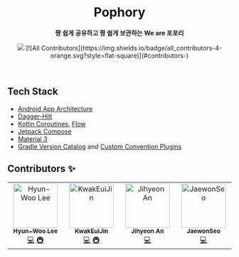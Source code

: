 <div align="center">
  <h1>Pophory</h1> 
  
  **짱 쉽게 공유하고 짱 쉽게 보관하는 We are 포포리**
  
  <p align="center">
    <img src="https://img.shields.io/badge/Kotlin-1.8.22-7F52FF?style=for-the-badge&logo=Kotlin&logoColor=white"/>
<!-- ALL-CONTRIBUTORS-BADGE:START - Do not remove or modify this section -->
[![All Contributors](https://img.shields.io/badge/all_contributors-4-orange.svg?style=flat-square)](#contributors-)
<!-- ALL-CONTRIBUTORS-BADGE:END -->
  </p>
  <br />
</div>

<h2>Tech Stack</h2>

- [Android App Architecture](https://developer.android.com/topic/architecture)
- [Dagger-Hilt](https://developer.android.com/training/dependency-injection/hilt-android)
- [Kotlin Coroutines](https://kotlinlang.org/docs/coroutines-overview.html), [Flow](https://kotlinlang.org/docs/flow.html)
- [Jetpack Compose](https://developer.android.com/jetpack/compose)
- [Material 3](https://m3.material.io/)
- [Gradle Version Catalog](https://docs.gradle.org/current/userguide/platforms.html) and [Custom Convention Plugins](https://docs.gradle.org/current/samples/sample_convention_plugins.html)

## Contributors ✨

<!-- ALL-CONTRIBUTORS-LIST:START - Do not remove or modify this section -->
<!-- prettier-ignore-start -->
<!-- markdownlint-disable -->
<table>
  <tbody>
    <tr>
      <td align="center" valign="top" width="14.28%"><a href="http://velog.io/@l2hyunwoo"><img src="https://avatars.githubusercontent.com/u/54518925?v=4?s=100" width="100px;" alt="Hyun-Woo Lee"/><br /><sub><b>Hyun-Woo Lee</b></sub></a><br /><a href="https://github.com/TeamPophory/pophory-android/commits?author=l2hyunwoo" title="Code">💻</a> <a href="#infra-l2hyunwoo" title="Infrastructure (Hosting, Build-Tools, etc)">🚇</a></td>
      <td align="center" valign="top" width="14.28%"><a href="https://github.com/KwakEuiJin"><img src="https://avatars.githubusercontent.com/u/93872496?v=4?s=100" width="100px;" alt="KwakEuiJin"/><br /><sub><b>KwakEuiJin</b></sub></a><br /><a href="https://github.com/TeamPophory/pophory-android/commits?author=KwakEuiJin" title="Code">💻</a> <a href="#infra-KwakEuiJin" title="Infrastructure (Hosting, Build-Tools, etc)">🚇</a></td>
      <td align="center" valign="top" width="14.28%"><a href="https://github.com/jihyeonAnAn"><img src="https://avatars.githubusercontent.com/u/84323575?v=4?s=100" width="100px;" alt="Jihyeon An"/><br /><sub><b>Jihyeon An</b></sub></a><br /><a href="https://github.com/TeamPophory/pophory-android/commits?author=jihyeonAnAn" title="Code">💻</a></td>
      <td align="center" valign="top" width="14.28%"><a href="https://github.com/librarywon"><img src="https://avatars.githubusercontent.com/u/52442547?v=4?s=100" width="100px;" alt="JaewonSeo"/><br /><sub><b>JaewonSeo</b></sub></a><br /><a href="https://github.com/TeamPophory/pophory-android/commits?author=librarywon" title="Code">💻</a></td>
    </tr>
  </tbody>
</table>

<!-- markdownlint-restore -->
<!-- prettier-ignore-end -->

<!-- ALL-CONTRIBUTORS-LIST:END -->
<!-- prettier-ignore-start -->
<!-- markdownlint-disable -->

<!-- markdownlint-restore -->
<!-- prettier-ignore-end -->

<!-- ALL-CONTRIBUTORS-LIST:END -->